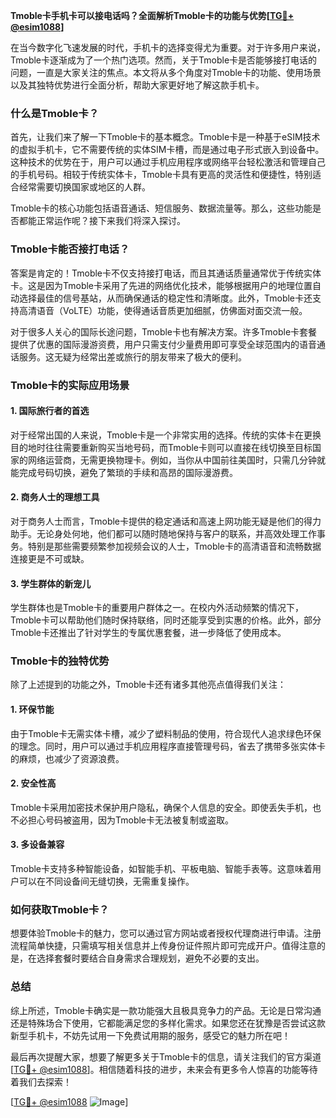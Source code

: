 **Tmoble卡手机卡可以接电话吗？全面解析Tmoble卡的功能与优势[[TG💪+ @esim1088](https://t.me/s/esim1088)]**

在当今数字化飞速发展的时代，手机卡的选择变得尤为重要。对于许多用户来说，Tmoble卡逐渐成为了一个热门选项。然而，关于Tmoble卡是否能够接打电话的问题，一直是大家关注的焦点。本文将从多个角度对Tmoble卡的功能、使用场景以及其独特优势进行全面分析，帮助大家更好地了解这款手机卡。

### 什么是Tmoble卡？

首先，让我们来了解一下Tmoble卡的基本概念。Tmoble卡是一种基于eSIM技术的虚拟手机卡，它不需要传统的实体SIM卡槽，而是通过电子形式嵌入到设备中。这种技术的优势在于，用户可以通过手机应用程序或网络平台轻松激活和管理自己的手机号码。相较于传统实体卡，Tmoble卡具有更高的灵活性和便捷性，特别适合经常需要切换国家或地区的人群。

Tmoble卡的核心功能包括语音通话、短信服务、数据流量等。那么，这些功能是否都能正常运作呢？接下来我们将深入探讨。

### Tmoble卡能否接打电话？

答案是肯定的！Tmoble卡不仅支持接打电话，而且其通话质量通常优于传统实体卡。这是因为Tmoble卡采用了先进的网络优化技术，能够根据用户的地理位置自动选择最佳的信号基站，从而确保通话的稳定性和清晰度。此外，Tmoble卡还支持高清语音（VoLTE）功能，使得通话音质更加细腻，仿佛面对面交流一般。

对于很多人关心的国际长途问题，Tmoble卡也有解决方案。许多Tmoble卡套餐提供了优惠的国际漫游资费，用户只需支付少量费用即可享受全球范围内的语音通话服务。这无疑为经常出差或旅行的朋友带来了极大的便利。

### Tmoble卡的实际应用场景

#### 1. 国际旅行者的首选

对于经常出国的人来说，Tmoble卡是一个非常实用的选择。传统的实体卡在更换目的地时往往需要重新购买当地号码，而Tmoble卡则可以直接在线切换至目标国家的网络运营商，无需更换物理卡。例如，当你从中国前往美国时，只需几分钟就能完成号码切换，避免了繁琐的手续和高昂的国际漫游费。

#### 2. 商务人士的理想工具

对于商务人士而言，Tmoble卡提供的稳定通话和高速上网功能无疑是他们的得力助手。无论身处何地，他们都可以随时随地保持与客户的联系，并高效处理工作事务。特别是那些需要频繁参加视频会议的人士，Tmoble卡的高清语音和流畅数据连接更是不可或缺。

#### 3. 学生群体的新宠儿

学生群体也是Tmoble卡的重要用户群体之一。在校内外活动频繁的情况下，Tmoble卡可以帮助他们随时保持联络，同时还能享受到实惠的价格。此外，部分Tmoble卡还推出了针对学生的专属优惠套餐，进一步降低了使用成本。

### Tmoble卡的独特优势

除了上述提到的功能之外，Tmoble卡还有诸多其他亮点值得我们关注：

#### 1. 环保节能

由于Tmoble卡无需实体卡槽，减少了塑料制品的使用，符合现代人追求绿色环保的理念。同时，用户可以通过手机应用程序直接管理号码，省去了携带多张实体卡的麻烦，也减少了资源浪费。

#### 2. 安全性高

Tmoble卡采用加密技术保护用户隐私，确保个人信息的安全。即使丢失手机，也不必担心号码被盗用，因为Tmoble卡无法被复制或盗取。

#### 3. 多设备兼容

Tmoble卡支持多种智能设备，如智能手机、平板电脑、智能手表等。这意味着用户可以在不同设备间无缝切换，无需重复操作。

### 如何获取Tmoble卡？

想要体验Tmoble卡的魅力，您可以通过官方网站或者授权代理商进行申请。注册流程简单快捷，只需填写相关信息并上传身份证件照片即可完成开户。值得注意的是，在选择套餐时要结合自身需求合理规划，避免不必要的支出。

### 总结

综上所述，Tmoble卡确实是一款功能强大且极具竞争力的产品。无论是日常沟通还是特殊场合下使用，它都能满足您的多样化需求。如果您还在犹豫是否尝试这款新型手机卡，不妨先试用一下免费试用期的服务，感受它的魅力所在吧！

最后再次提醒大家，想要了解更多关于Tmoble卡的信息，请关注我们的官方渠道[[TG💪+ @esim1088](https://t.me/s/esim1088)]。相信随着科技的进步，未来会有更多令人惊喜的功能等待着我们去探索！

[[TG💪+ @esim1088](https://t.me/s/esim1088) ![Image](https://i.postimg.cc/4NQfJmqS/Snipaste-2025-05-13-00-14-12.png)]